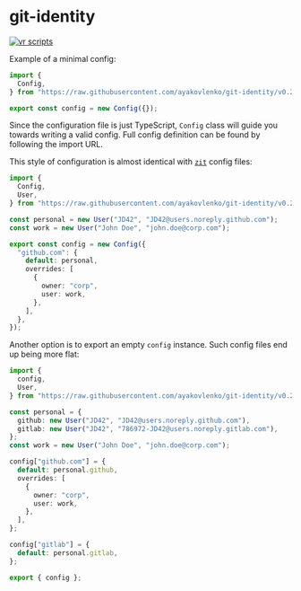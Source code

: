 # git-identity

[![vr scripts](https://badges.velociraptor.run/flat.svg)](https://velociraptor.run)

Example of a minimal config:

```typescript
import {
  Config,
} from "https://raw.githubusercontent.com/ayakovlenko/git-identity/v0.2.0/config.ts";

export const config = new Config({});
```

Since the configuration file is just TypeScript, `Config` class will guide you
towards writing a valid config. Full config definition can be found by following
the import URL.

This style of configuration is almost identical with
[`zit`](https://github.com/ayakovlenko/zit) config files:

```typescript
import {
  Config,
  User,
} from "https://raw.githubusercontent.com/ayakovlenko/git-identity/v0.2.0/config.ts";

const personal = new User("JD42", "JD42@users.noreply.github.com");
const work = new User("John Doe", "john.doe@corp.com");

export const config = new Config({
  "github.com": {
    default: personal,
    overrides: [
      {
        owner: "corp",
        user: work,
      },
    ],
  },
});
```

Another option is to export an empty `config` instance. Such config files end up
being more flat:

```typescript
import {
  config,
  User,
} from "https://raw.githubusercontent.com/ayakovlenko/git-identity/v0.2.0/config.ts";

const personal = {
  github: new User("JD42", "JD42@users.noreply.github.com"),
  gitlab: new User("JD42", "786972-JD42@users.noreply.gitlab.com"),
};
const work = new User("John Doe", "john.doe@corp.com");

config["github.com"] = {
  default: personal.github,
  overrides: [
    {
      owner: "corp",
      user: work,
    },
  ],
};

config["gitlab"] = {
  default: personal.gitlab,
};

export { config };
```

